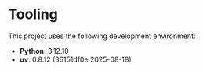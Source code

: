 # Tooling

This project uses the following development environment:

- **Python**: 3.12.10  
- **uv**: 0.8.12 (36151df0e 2025-08-18)  
